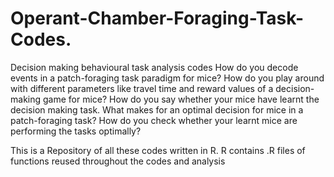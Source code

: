 # Operant-Chamber-Foraging-Task-Codes.

Decision making behavioural task analysis codes
How do you decode events in a patch-foraging task paradigm for mice? 
How do you play around with different parameters like travel time and reward values of a decision-making game for mice?
How do you say whether your mice have learnt the decision making task. 
What makes for an optimal decision for mice in a patch-foraging task?
How do you check whether your learnt mice are performing the tasks optimally? 

This is a Repository of all these codes written in R.
R contains .R files of functions reused throughout the codes and analysis
